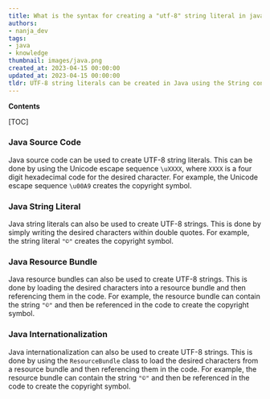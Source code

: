 ```yaml
---
title: What is the syntax for creating a "utf-8" string literal in java?
authors:
- nanja_dev
tags:
- java
- knowledge
thumbnail: images/java.png
created_at: 2023-04-15 00:00:00
updated_at: 2023-04-15 00:00:00
tldr: UTF-8 string literals can be created in Java using the String constructor with the UTF-8 encoding parameter.
---
```


**Contents**

[TOC]

### Java Source Code

Java source code can be used to create UTF-8 string literals. This can be done by using the Unicode escape sequence `\uXXXX`, where `XXXX` is a four digit hexadecimal code for the desired character. For example, the Unicode escape sequence `\u00A9` creates the copyright symbol.

### Java String Literal

Java string literals can also be used to create UTF-8 strings. This is done by simply writing the desired characters within double quotes. For example, the string literal `"©"` creates the copyright symbol.

### Java Resource Bundle

Java resource bundles can also be used to create UTF-8 strings. This is done by loading the desired characters into a resource bundle and then referencing them in the code. For example, the resource bundle can contain the string `"©"` and then be referenced in the code to create the copyright symbol.

### Java Internationalization

Java internationalization can also be used to create UTF-8 strings. This is done by using the `ResourceBundle` class to load the desired characters from a resource bundle and then referencing them in the code. For example, the resource bundle can contain the string `"©"` and then be referenced in the code to create the copyright symbol.

